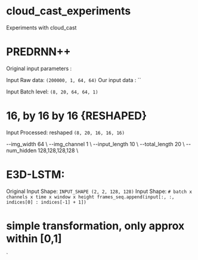 # cloud_cast_experiments
Experiments with cloud_cast

# PREDRNN++ 
Original input parameters :



Input Raw data: `(200000, 1, 64, 64)`
Our input data : ``

Input Batch level: `(8, 20, 64, 64, 1)`

# 16, by 16 by 16 {RESHAPED}
Input Processed: reshaped `(8, 20, 16, 16, 16)`

--img_width 64 \ --img_channel 1 \ --input_length 10 \ --total_length 20 \ --num_hidden 128,128,128,128 \


# E3D-LSTM: 
Original Input Shape: `INPUT_SHAPE (2, 2, 128, 128)`
Input Shape: `# batch x channels x time x window x height
                    frames_seq.append(input[:, :, indices[0] : indices[-1] + 1])`
# simple transformation, only approx within [0,1]
`